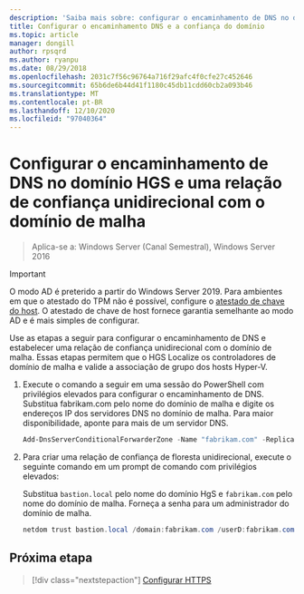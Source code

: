 ```yaml
---
description: 'Saiba mais sobre: configurar o encaminhamento de DNS no domínio HGS e uma relação de confiança unidirecional com o domínio de malha'
title: Configurar o encaminhamento DNS e a confiança do domínio
ms.topic: article
manager: dongill
author: rpsqrd
ms.author: ryanpu
ms.date: 08/29/2018
ms.openlocfilehash: 2031c7f56c96764a716f29afc4f0cfe27c452646
ms.sourcegitcommit: 65b6de6b44d41f1180c45db11cdd60cb2a093b46
ms.translationtype: MT
ms.contentlocale: pt-BR
ms.lasthandoff: 12/10/2020
ms.locfileid: "97040364"
---
```

# <a name="configure-dns-forwarding-in-the-hgs-domain-and-a-one-way-trust-with-the-fabric-domain"></a>Configurar o encaminhamento de DNS no domínio HGS e uma relação de confiança unidirecional com o domínio de malha

>Aplica-se a: Windows Server (Canal Semestral), Windows Server 2016

>[!IMPORTANT]
>O modo AD é preterido a partir do Windows Server 2019. Para ambientes em que o atestado do TPM não é possível, configure o [atestado de chave do host](guarded-fabric-initialize-hgs-key-mode.md). O atestado de chave de host fornece garantia semelhante ao modo AD e é mais simples de configurar.

Use as etapas a seguir para configurar o encaminhamento de DNS e estabelecer uma relação de confiança unidirecional com o domínio de malha. Essas etapas permitem que o HGS Localize os controladores de domínio de malha e valide a associação de grupo dos hosts Hyper-V.

1.  Execute o comando a seguir em uma sessão do PowerShell com privilégios elevados para configurar o encaminhamento de DNS. Substitua fabrikam.com pelo nome do domínio de malha e digite os endereços IP dos servidores DNS no domínio de malha. Para maior disponibilidade, aponte para mais de um servidor DNS.

    ```powershell
    Add-DnsServerConditionalForwarderZone -Name "fabrikam.com" -ReplicationScope "Forest" -MasterServers <DNSserverAddress1>, <DNSserverAddress2>
    ```

2.  Para criar uma relação de confiança de floresta unidirecional, execute o seguinte comando em um prompt de comando com privilégios elevados:

    Substitua `bastion.local` pelo nome do domínio HgS e `fabrikam.com` pelo nome do domínio de malha. Forneça a senha para um administrador do domínio de malha.

    ```powershell
    netdom trust bastion.local /domain:fabrikam.com /userD:fabrikam.com\Administrator /passwordD:<password> /add
    ```

## <a name="next-step"></a>Próxima etapa

> [!div class="nextstepaction"]
> [Configurar HTTPS](guarded-fabric-configure-hgs-https.md)
